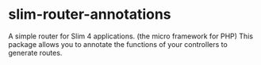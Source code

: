 # slim-router-annotations
A simple router for Slim 4 applications. (the micro framework for PHP)  This package allows you to annotate the functions of your controllers to generate routes.
